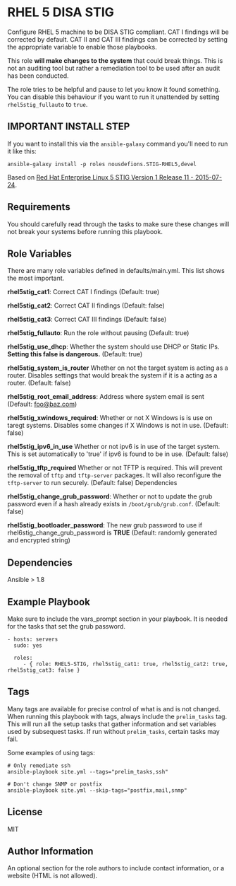 RHEL 5 DISA STIG
================

Configure RHEL 5 machine to be DISA STIG compliant. CAT I findings will be corrected by default. CAT II and CAT III findings can be corrected by setting the appropriate variable to enable those playbooks.

This role **will make changes to the system** that could break things. This is not an auditing tool but rather a remediation tool to be used after an audit has been conducted.

The role tries to be helpful and pause to let you know it found something. You can disable this behaviour if you want to run it unattended by setting `rhel5stig_fullauto` to `true`.

## IMPORTANT INSTALL STEP

If you want to install this via the `ansible-galaxy` command you'll need to run it like this: 

`ansible-galaxy install -p roles nousdefions.STIG-RHEL5,devel`

Based on [Red Hat Enterprise Linux 5 STIG Version 1 Release 11 - 2015-07-24](http://iase.disa.mil/stigs/os/unix-linux/Pages/index.aspx).


Requirements
------------

You should carefully read through the tasks to make sure these changes will not break your systems before running this playbook.

Role Variables
--------------
There are many role variables defined in defaults/main.yml. This list shows the most important.

**rhel5stig_cat1**:           Correct CAT I findings (Default: true)

**rhel5stig_cat2**:           Correct CAT II findings (Default: false)

**rhel5stig_cat3**:           Correct CAT III findings (Default: false)

**rhel5stig_fullauto**:       Run the role without pausing (Default: true)

**rhel5stig_use_dhcp**:       Whether the system should use DHCP or Static IPs. **Setting this false is dangerous.** (Default: true)

**rhel5stig_system_is_router** Whether on not the target system is acting as a router. Disables settings that would break the system if it is a acting as a router. (Default: false)

**rhel5stig_root_email_address**:          Address where system email is sent (Default: foo@baz.com)

**rhel5stig_xwindows_required**:           Whether or not X Windows is is use on taregt systems. Disables some changes if X Windows is not in use. (Default: false)

**rhel5stig_ipv6_in_use**       Whether or not ipv6 is in use of the target system. This is set automatically to 'true' if ipv6 is found to be in use. (Default: false)

**rhel5stig_tftp_required**  Whether or not TFTP is required. This will prevent the removal of `tftp` and `tftp-server` packages. It will also  reconfigure the `tftp-server` to run securely. (Default: false)
Dependencies

**rhel5stig_change_grub_password**: Whether or not to update the grub password even if a hash already exists in `/boot/grub/grub.conf`. (Default: false)

**rhel5stig_bootloader_password**: The new grub password to use if rhel6stig_change_grub_password is **TRUE** (Default: randomly generated and encrypted string)


Dependencies
------------

Ansible > 1.8

Example Playbook
-------------------------

Make sure to include the vars_prompt section in your playbook. It is needed for the tasks that set the grub password.

    - hosts: servers
      sudo: yes

      roles:
         - { role: RHEL5-STIG, rhel5stig_cat1: true, rhel5stig_cat2: true, rhel5stig_cat3: false }


Tags
----
Many tags are available for precise control of what is and is not changed. When running this playbook with tags, always include the `prelim_tasks` tag. This will run all the setup tasks that gather information and set variables used by subsequest tasks. If run without `prelim_tasks`, certain tasks may fail.

Some examples of using tags:

    # Only remediate ssh
    ansible-playbook site.yml --tags="prelim_tasks,ssh"

    # Don't change SNMP or postfix
    ansible-playbook site.yml --skip-tags="postfix,mail,snmp"


License
-------

MIT

Author Information
------------------

An optional section for the role authors to include contact information, or a website (HTML is not allowed).

